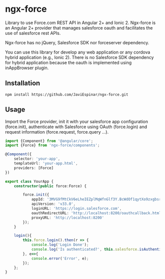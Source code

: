 
# ngx-force

Library to use Force.com REST API in Angular 2+ and Ionic 2. Ngx-force is an Angular 2+ provider that manages salesforce oauth and facilitates the use of salesforce rest APIs. 

Ngx-force has no jQuery, Salesforce SDK nor forceserver dependency. 

You can use this library for develop any web application or any cordova hybrid application (e.g., Ionic 2). There is no Salesforce SDK dependency for hybrid application because the oauth is implemented using inAppBrowser plugin.


## Installation
```
npm install https://github.com/JaviEspinar/ngx-force.git
```

## Usage
Import the Force provider, init it with your salesforce app configuration (force.init), authenticate with Salesforce using OAuth (force.login) and request information (force.request, force.query ...).

```typescript
import {Component} from '@angular/core';
import {Force} from 'ngx-force/components';

@Component({
    selector: 'your-app',
    templateUrl: 'your-app.html',
    providers: [Force]
})

export class YourApp {
    constructor(public force:Force) {

        force.init({
            appId: '3MVG9fMtCkV6eLheIEZplMqWfnGlf3Y.BcWdOf1qytXo9zxgbsrUbS.ExHTgUPJeb3jZeT8NYhc.hMyznKU92',
            apiVersion: 'v33.0',
            loginURL: 'https://login.salesforce.com',
            oauthRedirectURL: 'http://localhost:8200/oauthcallback.html',
            proxyURL: 'http://localhost:8200'
        });
    }

    login(){
        this.force.login().then(r => {
            console.log('Login Done');
            console.log('Is authenticated?', this.salesforce.isAuthenticated());
        }, e=>{
            console.error('Error', e);
        });
    };    
}
```

